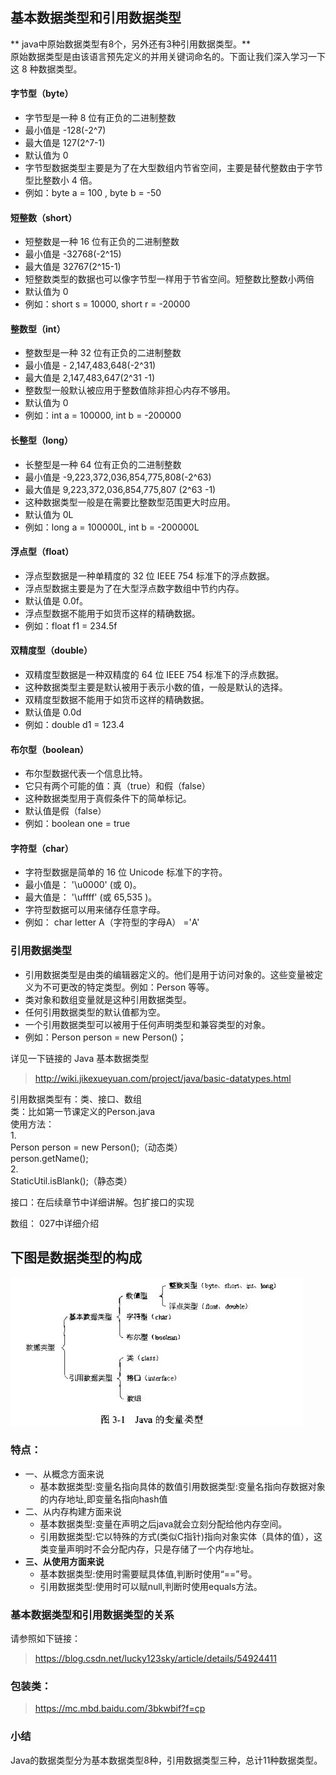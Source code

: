 ## 基本数据类型和引用数据类型


 ** java中原始数据类型有8个，另外还有3种引用数据类型。**  
原始数据类型是由该语言预先定义的并用关键词命名的。下面让我们深入学习一下这 8 种数据类型。  
#### 字节型（byte）  
* 字节型是一种 8 位有正负的二进制整数  
* 最小值是 -128(-2^7)  
* 最大值是 127(2^7-1)  
* 默认值为 0  
* 字节型数据类型主要是为了在大型数组内节省空间，主要是替代整数由于字节型比整数小 4 倍。  
* 例如：byte a = 100 , byte b = -50  
#### 短整数（short）  
* 短整数是一种 16 位有正负的二进制整数  
* 最小值是 -32768(-2^15)  
* 最大值是 32767(2^15-1)  
* 短整数类型的数据也可以像字节型一样用于节省空间。短整数比整数小两倍  
* 默认值为 0  
* 例如：short s = 10000, short r = -20000  
#### 整数型（int）  
* 整数型是一种 32 位有正负的二进制整数  
* 最小值是 - 2,147,483,648(-2^31)  
* 最大值是 2,147,483,647(2^31 -1)  
* 整数型一般默认被应用于整数值除非担心内存不够用。  
* 默认值为 0  
* 例如：int a = 100000, int b = -200000  
#### 长整型（long）  
* 长整型是一种 64 位有正负的二进制整数  
* 最小值是 -9,223,372,036,854,775,808(-2^63)  
* 最大值是 9,223,372,036,854,775,807 (2^63 -1)  
* 这种数据类型一般是在需要比整数型范围更大时应用。  
* 默认值为 0L  
* 例如：long a = 100000L, int b = -200000L  
#### 浮点型（float）  
* 浮点型数据是一种单精度的 32 位 IEEE 754 标准下的浮点数据。  
* 浮点型数据主要是为了在大型浮点数字数组中节约内存。  
* 默认值是 0.0f。  
* 浮点型数据不能用于如货币这样的精确数据。  
* 例如：float f1 = 234.5f  
#### 双精度型（double）  
* 双精度型数据是一种双精度的 64 位 IEEE 754 标准下的浮点数据。  
* 这种数据类型主要是默认被用于表示小数的值，一般是默认的选择。  
* 双精度型数据不能用于如货币这样的精确数据。  
* 默认值是 0.0d  
* 例如：double d1 = 123.4  
#### 布尔型（boolean）  
* 布尔型数据代表一个信息比特。  
* 它只有两个可能的值：真（true）和假（false）  
* 这种数据类型用于真假条件下的简单标记。  
* 默认值是假（false）  
* 例如：boolean one = true  
#### 字符型（char）  
* 字符型数据是简单的 16 位 Unicode 标准下的字符。  
* 最小值是： '\u0000' (或 0)。  
* 最大值是： '\uffff' (或 65,535 )。  
* 字符型数据可以用来储存任意字母。  
* 例如： char letter A（字符型的字母A） ='A'  


### 引用数据类型  
* 引用数据类型是由类的编辑器定义的。他们是用于访问对象的。这些变量被定义为不可更改的特定类型。例如：Person 等等。  
* 类对象和数组变量就是这种引用数据类型。  
* 任何引用数据类型的默认值都为空。  
* 一个引用数据类型可以被用于任何声明类型和兼容类型的对象。  
* 例如：Person person = new Person()；  

详见一下链接的 Java 基本数据类型  

> http://wiki.jikexueyuan.com/project/java/basic-datatypes.html  

引用数据类型有：类、接口、数组  
类：比如第一节课定义的Person.java  
使用方法：  
1.  
Person person = new Person();（动态类）  
person.getName();  
2.  
StaticUtil.isBlank();（静态类）  
  
接口：在后续章节中详细讲解。包扩接口的实现  

数组：  027中详细介绍  

## 下图是数据类型的构成  
![](https://github.com/wangdl000/study/blob/master/01_Java%E5%85%A5%E9%96%80/resource_001/date_type.jpg)   

### 特点：  
  - 一、从概念方面来说  
    - 基本数据类型:变量名指向具体的数值引用数据类型:变量名指向存数据对象的内存地址,即变量名指向hash值  
  - 二、从内存构建方面来说  
    - 基本数据类型:变量在声明之后java就会立刻分配给他内存空间。  
    - 引用数据类型:它以特殊的方式(类似C指针)指向对象实体（具体的值），这类变量声明时不会分配内存，只是存储了一个内存地址。  
  - **三、从使用方面来说**  
    - 基本数据类型:使用时需要赋具体值,判断时使用“==”号。  
    - 引用数据类型:使用时可以赋null,判断时使用equals方法。  

### 基本数据类型和引用数据类型的关系
请参照如下链接：  
> https://blog.csdn.net/lucky123sky/article/details/54924411  

### 包装类：  
> https://mc.mbd.baidu.com/3bkwbif?f=cp  

### 小结 
  Java的数据类型分为基本数据类型8种，引用数据类型三种，总计11种数据类型。  





